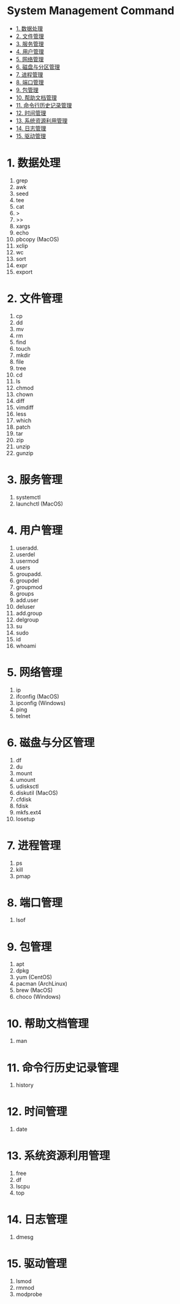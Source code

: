 <h1>System Management Command</h1>

<!-- FIXME: add description and demo. -->

- [1. 数据处理](#1-数据处理)
- [2. 文件管理](#2-文件管理)
- [3. 服务管理](#3-服务管理)
- [4. 用户管理](#4-用户管理)
- [5. 网络管理](#5-网络管理)
- [6. 磁盘与分区管理](#6-磁盘与分区管理)
- [7. 进程管理](#7-进程管理)
- [8. 端口管理](#8-端口管理)
- [9. 包管理](#9-包管理)
- [10. 帮助文档管理](#10-帮助文档管理)
- [11. 命令行历史记录管理](#11-命令行历史记录管理)
- [12. 时间管理](#12-时间管理)
- [13. 系统资源利用管理](#13-系统资源利用管理)
- [14. 日志管理](#14-日志管理)
- [15. 驱动管理](#15-驱动管理)

# 1. 数据处理
1. grep
2. awk
3. seed
4. tee
5. cat
6. \>
7. \>>
8. xargs
9.  echo
10. pbcopy (MacOS)
11. xclip
12. wc
13. sort
14. expr
15. export
<!-- FIXME: pls add. -->

# 2. 文件管理
1. cp
2. dd
3. mv
4. rm
5. find
6. touch
7. mkdir
8. file
9. tree
10. cd
11. ls
12. chmod
13. chown
14. diff
15. vimdiff
16. less
17. which
18. patch
19. tar
20. zip
21. unzip
22. gunzip
<!-- FIXME: pls add. -->

# 3. 服务管理
1. systemctl
2. launchctl (MacOS)
<!-- FIXME: pls add. -->

# 4. 用户管理
1. useradd.
2. userdel
3. usermod
4. users
5. groupadd.
6. groupdel
7. groupmod
8. groups
9. add.user
10. deluser
11. add.group
12. delgroup
13. su
14. sudo
15. id
16. whoami

<!-- FIXME: pls add. -->

# 5. 网络管理
1. ip
2. ifconfig (MacOS)
3. ipconfig (Windows)
4. ping
5. telnet
<!-- FIXME: pls add. -->

# 6. 磁盘与分区管理
1. df
2. du
3. mount
4. umount
5. udisksctl
6. diskutil (MacOS)
7. cfdisk
8. fdisk
9. mkfs.ext4
10. losetup
<!-- FIXME: pls add. -->

# 7. 进程管理
1. ps
2. kill
3. pmap
<!-- FIXME: pls add. -->

# 8. 端口管理
1. lsof
<!-- FIXME: pls add. -->

# 9. 包管理
1. apt
2. dpkg
2. yum (CentOS)
3. pacman (ArchLinux)
4. brew (MacOS)
5. choco (Windows)
<!-- FIXME: pls add. -->

# 10. 帮助文档管理
1. man
<!-- FIXME: pls add. -->

# 11. 命令行历史记录管理
1. history
<!-- FIXME: pls add. -->

# 12. 时间管理
1. date
<!-- FIXME: pls add. -->

# 13. 系统资源利用管理
1. free
2. df
3. lscpu
4. top
<!-- FIXME: pls add. -->

# 14. 日志管理
1. dmesg
<!-- FIXME: pls add. -->

# 15. 驱动管理
1. lsmod
2. rmmod
3. modprobe
<!-- FIXME: pls add. -->
